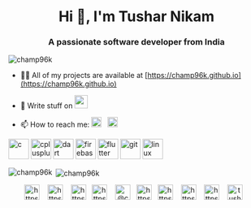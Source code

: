 
<link rel="stylesheet" href="../css/social-circles.min.css">

<h1 align="center">Hi 👋, I'm Tushar Nikam</h1>
<h3 align="center">A passionate software developer from India</h3>

<p align="left"> <img src="https://komarev.com/ghpvc/?username=champ96k" alt="champ96k" /> </p>

- 👨‍💻 All of my projects are available at [https://champ96k.github.io](https://champ96k.github.io)

- 📝 Write stuff on <a href="https://medium.com/@champ96k"><img height="26" src="https://miro.medium.com/max/470/1*3BP9i12zmh99F4fyjUdi3w.png"></a>

- 📫 How to reach me:    <a href="https://twitter.com/champ_96k"><img height="20" src="https://github.com/WaylonWalker/WaylonWalker/blob/main/icon/twitter.png?raw=true"></a>&nbsp;&nbsp; <a href="https://www.linkedin.com/in/tushar-nikam-a29a97131/"><img height="20" src="https://github.com/WaylonWalker/WaylonWalker/blob/main/icon/linkedin.png?raw=true"></a>



<p align="left"><img src="https://devicons.github.io/devicon/devicon.git/icons/c/c-original.svg" alt="c" width="40" height="40"/> <img src="https://devicons.github.io/devicon/devicon.git/icons/cplusplus/cplusplus-original.svg" alt="cplusplus" width="40" height="40"/> <img src="https://www.vectorlogo.zone/logos/dartlang/dartlang-icon.svg" alt="dart" width="40" height="40"/> <img src="https://www.vectorlogo.zone/logos/firebase/firebase-icon.svg" alt="firebase" width="40" height="40"/> <img src="https://www.vectorlogo.zone/logos/flutterio/flutterio-icon.svg" alt="flutter" width="40" height="40"/> <img src="https://www.vectorlogo.zone/logos/git-scm/git-scm-icon.svg" alt="git" width="40" height="40"/> <img src="https://devicons.github.io/devicon/devicon.git/icons/linux/linux-original.svg" alt="linux" width="40" height="40"/></p>

<p><img align="left" src="https://github-readme-stats.vercel.app/api/top-langs/?username=champ96k&layout=compact&hide=html" alt="champ96k" /></p>

<p>&nbsp;<img align="center" src="https://github-readme-stats.vercel.app/api?username=champ96k&show_icons=true" alt="champ96k" /></p>

<p align="center">
<a href="https://twitter.com/champ_96k" target="blank"><img align="center" src="https://freepngimg.com/thumb/twitter/7-2-twitter-picture.png" alt="https://twitter.com/champ_96k" height="30" width="30" /></a> &nbsp;&nbsp;
<a href="https://www.linkedin.com/in/tushar-nikam-a29a97131/" target="blank"><img align="center" src="http://pngimg.com/uploads/linkedIn/linkedIn_PNG38.png" alt="https://www.linkedin.com/in/tushar-nikam-a29a97131/" height="30" width="30" /></a> &nbsp;&nbsp;
<a href="https://stackoverflow.com/users/11157840/champ-96k" target="blank"><img align="center" src="https://www.iconsdb.com/icons/preview/orange/stackoverflow-6-xxl.png" alt="https://stackoverflow.com/users/11157840/champ-96k" height="30" width="30" /></a>&nbsp;&nbsp;
<a href="https://dribbble.com/champ96k" target="blank"><img align="center" src="https://cdn.freebiesupply.com/logos/large/2x/dribbble-icon-1-logo-png-transparent.png" alt="https://dribbble.com/champ96k" height="30" width="30" /></a> &nbsp;&nbsp;
<a href="https://medium.com/@champ96k" target="blank"><img align="center" src="https://cdn.jsdelivr.net/npm/simple-icons@3.0.1/icons/medium.svg" alt="@champ96k" height="30" width="30" /></a>&nbsp;&nbsp;
<a href="https://www.youtube.com/channel/UCX0BgQCgPVMxM5KAe2IRYNg/videos?view_as=subscriber" target="blank"><img align="center" src="https://1.bp.blogspot.com/-KMQ1apsoGXc/XeI_12uOXzI/AAAAAAAAF4I/kM644FmfGmsq0ZS5aG_OLKsOLllAAaIUQCLcBGAsYHQ/s1600/Youtube-logo-2342x1642-px.png" alt="https://www.youtube.com/channel/UCX0BgQCgPVMxM5KAe2IRYNg/videos?view_as=subscriber" height="30" width="30" /></a>&nbsp;&nbsp;
<a href="https://www.hackerrank.com/tusharnikam2021" target="blank"><img align="center" src="https://upload.wikimedia.org/wikipedia/commons/6/65/HackerRank_logo.png" alt="https://www.hackerrank.com/tusharnikam2021" height="30" width="30" /></a> &nbsp;&nbsp;
<a href="https://leetcode.com/tusharnikam2021/" target="blank"><img align="center" src="https://upload.wikimedia.org/wikipedia/commons/1/19/LeetCode_logo_black.png" alt="https://leetcode.com/tusharnikam2021/" height="30" width="30" /></a> &nbsp;&nbsp;
<a href="https://www.hackerearth.com/@tusharnikam2021" target="blank"><img align="center" src="https://upload.wikimedia.org/wikipedia/commons/e/e8/HackerEarth_logo.png" alt="https://www.hackerearth.com/@tusharnikam2021" height="30" width="30" /></a> &nbsp;&nbsp;
<a href="https://www.geeksforgeeks.com/tusharnikam" target="blank"><img align="center" src="https://media.geeksforgeeks.org/wp-content/cdn-uploads/gfg_200X200.png" alt="tusharnikam" height="30" width="30" /></a> &nbsp;&nbsp;
</p>
 
